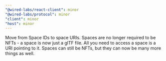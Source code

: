 ```yaml
---
"@wired-labs/react-client": minor
"@wired-labs/protocol": minor
"client": minor
"host": minor
---
```


Move from Space IDs to space URIs. Spaces are no longer required to be NFTs - a space is now just a glTF file. All you need to access a space is a URI pointing to it. Spaces can still be NFTs, but they can now be many more things as well.
